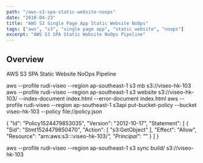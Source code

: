 ```yaml
---
path: "/aws-s3-spa-static-website-noops"
date: "2018-04-23"
title: "AWS S3 Single Page App Static Website NoOps"
tags: ["aws", "s3", "single page app", "static website", "noops"]
excerpt: "AWS S3 SPA Static Website NoOps Pipeline"
---
```


## Overview

AWS S3 SPA Static Website NoOps Pipeline


aws --profile rudi-viseo --region ap-southeast-1 s3 mb s3://viseo-hk-103
aws --profile rudi-viseo --region ap-southeast-1 s3 website s3://viseo-hk-103/ --index-document index.html --error-document index.html
aws --profile rudi-viseo --region ap-southeast-1 s3api put-bucket-policy --bucket viseo-hk-103 --policy file://policy.json

{
  "Id": "Policy1524479853035",
  "Version": "2012-10-17",
  "Statement": [
    {
      "Sid": "Stmt1524479850470",
      "Action": [
        "s3:GetObject"
      ],
      "Effect": "Allow",
      "Resource": "arn:aws:s3:::viseo-hk-103/*",
      "Principal": "*"
    }
  ]
}

aws --profile rudi-viseo --region ap-southeast-1 s3 sync build/  s3://viseo-hk-103